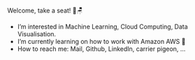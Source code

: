 Welcome, take a seat! 👋🪑

- I’m interested in Machine Learning, Cloud Computing, Data Visualisation. 
-  I’m currently learning on how to work with Amazon AWS 🤔
-  How to reach me: Mail, Github, LinkedIn, carrier pigeon, ...

<!---
simonperneel/simonperneel is a ✨ special ✨ repository because its `README.md` (this file) appears on your GitHub profile.
You can click the Preview link to take a look at your changes.
--->
